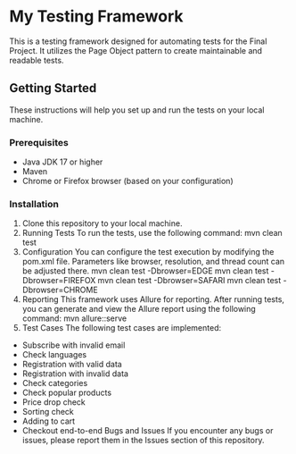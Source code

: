 # My Testing Framework

This is a testing framework designed for automating tests for the Final Project. It utilizes the Page Object pattern to create maintainable and readable tests.

## Getting Started

These instructions will help you set up and run the tests on your local machine.

### Prerequisites

- Java JDK 17 or higher
- Maven
- Chrome or Firefox browser (based on your configuration)

### Installation

1. Clone this repository to your local machine.
2. Running Tests
To run the tests, use the following command:
mvn clean test
3. Configuration
You can configure the test execution by modifying the pom.xml file. 
Parameters like browser, resolution, and thread count can be adjusted there.
   mvn clean test -Dbrowser=EDGE
   mvn clean test -Dbrowser=FIREFOX
   mvn clean test -Dbrowser=SAFARI
   mvn clean test -Dbrowser=CHROME
4. Reporting
This framework uses Allure for reporting. After running tests,
you can generate and view the Allure report using the following
command:
mvn allure::serve
5. Test Cases
   The following test cases are implemented:
 - Subscribe with invalid email
 - Check languages
 - Registration with valid data
 - Registration with invalid data
 - Check categories
 - Check popular products
 - Price drop check
 - Sorting check
 - Adding to cart
 - Checkout end-to-end
Bugs and Issues
If you encounter any bugs or issues, please report them 
in the Issues section of this repository.
